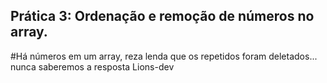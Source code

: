 ## Prática 3: Ordenação e remoção de números no array.
#Há números em um array, reza lenda que os repetidos foram deletados... nunca saberemos a resposta
Lions-dev
